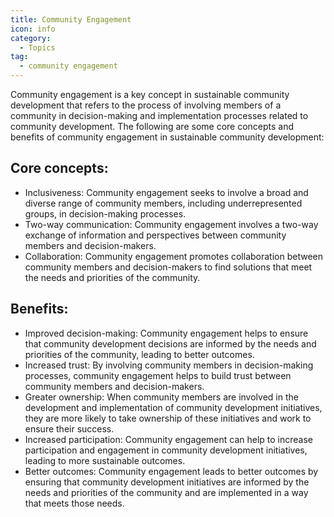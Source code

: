 ```yaml
---
title: Community Engagement
icon: info
category:
  - Topics
tag:
  - community engagement
---
```



Community engagement is a key concept in sustainable community development that refers to the process of involving members of a community in decision-making and implementation processes related to community development. The following are some core concepts and benefits of community engagement in sustainable community development:

## Core concepts:
- Inclusiveness: Community engagement seeks to involve a broad and diverse range of community members, including underrepresented groups, in decision-making processes.
- Two-way communication: Community engagement involves a two-way exchange of information and perspectives between community members and decision-makers.
- Collaboration: Community engagement promotes collaboration between community members and decision-makers to find solutions that meet the needs and priorities of the community.

## Benefits:
- Improved decision-making: Community engagement helps to ensure that community development decisions are informed by the needs and priorities of the community, leading to better outcomes.
- Increased trust: By involving community members in decision-making processes, community engagement helps to build trust between community members and decision-makers.
- Greater ownership: When community members are involved in the development and implementation of community development initiatives, they are more likely to take ownership of these initiatives and work to ensure their success.
- Increased participation: Community engagement can help to increase participation and engagement in community development initiatives, leading to more sustainable outcomes.
- Better outcomes: Community engagement leads to better outcomes by ensuring that community development initiatives are informed by the needs and priorities of the community and are implemented in a way that meets those needs.